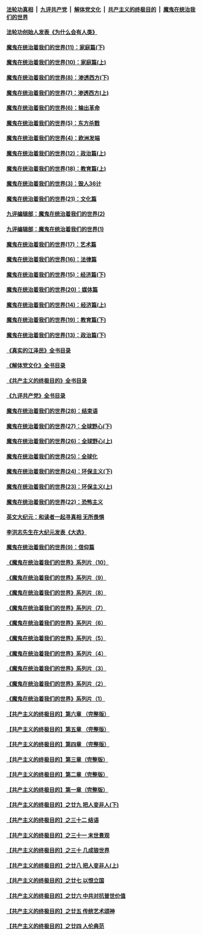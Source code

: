 ####  [法轮功真相](../../../../basic/blob/master/README.md?t=04161611) &nbsp;|&nbsp; [九评共产党](../../../../9ping.md/blob/master/README.md?t=04161611) &nbsp;|&nbsp; [解体党文化](../../../../jtdwh.md/blob/master/README.md?t=04161611)  &nbsp;|&nbsp; [共产主义的终极目的](../../../../gczydzjmd.md/blob/master/README.md?t=04161611) &nbsp;|&nbsp; [魔鬼在统治我们的世界](../../../../mgztzwmdsj.md/blob/master/README.md?t=04161611) 

#### [法轮功创始人发表《为什么会有人类》](../pages/nsc422/n13912117.md?t=04161611) 

#### [魔鬼在统治着我们的世界(11)：家庭篇(下)](../pages/nsc422/n10440961.md?t=04161611) 

#### [魔鬼在统治着我们的世界(10)：家庭篇(上)](../pages/nsc422/n10435448.md?t=04161611) 

#### [魔鬼在统治着我们的世界(8)：渗透西方(下)](../pages/nsc422/n10429603.md?t=04161611) 

#### [魔鬼在统治着我们的世界(7)：渗透西方(上)](../pages/nsc422/n10426013.md?t=04161611) 

#### [魔鬼在统治着我们的世界(6)：输出革命](../pages/nsc422/n10421536.md?t=04161611) 

#### [魔鬼在统治着我们的世界(5)：东方杀戮](../pages/nsc422/n10417707.md?t=04161611) 

#### [魔鬼在统治着我们的世界(4)：欧洲发端](../pages/nsc422/n10414890.md?t=04161611) 

#### [魔鬼在统治着我们的世界(12)：政治篇(上)](../pages/nsc422/n10444576.md?t=04161611) 

#### [魔鬼在统治着我们的世界(18)：教育篇(上)](../pages/nsc422/n10526970.md?t=04161611) 

#### [魔鬼在统治着我们的世界(3)：毁人36计](../pages/nsc422/n10411583.md?t=04161611) 

#### [魔鬼在统治着我们的世界(21)：文化篇](../pages/nsc422/n10597706.md?t=04161611) 

#### [九评编辑部：魔鬼在统治着我们的世界(2)](../pages/nsc422/n10410036.md?t=04161611) 

#### [九评编辑部：魔鬼在统治着我们的世界(1)](../pages/nsc422/n10406825.md?t=04161611) 

#### [魔鬼在统治着我们的世界(17)：艺术篇](../pages/nsc422/n10499093.md?t=04161611) 

#### [魔鬼在统治着我们的世界(16)：法律篇](../pages/nsc422/n10485969.md?t=04161611) 

#### [魔鬼在统治着我们的世界(15)：经济篇(下)](../pages/nsc422/n10469975.md?t=04161611) 

#### [魔鬼在统治着我们的世界(20)：媒体篇](../pages/nsc422/n10586579.md?t=04161611) 

#### [魔鬼在统治着我们的世界(14)：经济篇(上)](../pages/nsc422/n10457370.md?t=04161611) 

#### [魔鬼在统治着我们的世界(19)：教育篇(下)](../pages/nsc422/n10564808.md?t=04161611) 

#### [魔鬼在统治着我们的世界(13)：政治篇(下)](../pages/nsc422/n10448270.md?t=04161611) 

#### [《真实的江泽民》全书目录](../pages/nsc422/n13721399.md?t=04161611) 

#### [《解体党文化》全书目录](../pages/nsc422/n13721157.md?t=04161611) 

#### [《共产主义的终极目的》全书目录](../pages/nsc422/n13721048.md?t=04161611) 

#### [《九评共产党》全书目录](../pages/nsc422/n13708085.md?t=04161611) 

#### [魔鬼在统治着我们的世界(28)：结束语](../pages/nsc422/n10936246.md?t=04161611) 

#### [魔鬼在统治着我们的世界(27)：全球野心(下)](../pages/nsc422/n10928319.md?t=04161611) 

#### [魔鬼在统治着我们的世界(26)：全球野心(上)](../pages/nsc422/n10900318.md?t=04161611) 

#### [魔鬼在统治着我们的世界(25)：全球化](../pages/nsc422/n10788205.md?t=04161611) 

#### [魔鬼在统治着我们的世界(24)：环保主义(下)](../pages/nsc422/n10695307.md?t=04161611) 

#### [魔鬼在统治着我们的世界(23)：环保主义(上)](../pages/nsc422/n10688613.md?t=04161611) 

#### [魔鬼在统治着我们的世界(22)：恐怖主义](../pages/nsc422/n10614727.md?t=04161611) 

#### [英文大纪元：和读者一起寻真相 无所畏惧](../pages/nsc422/n12542027.md?t=04161611) 

#### [李洪志先生在大纪元发表《大选》](../pages/nsc422/n12534746.md?t=04161611) 

#### [魔鬼在统治着我们的世界(9)：信仰篇](../pages/nsc422/n10432159.md?t=04161611) 

#### [《魔鬼在统治着我们的世界》系列片（10）](../pages/nsc422/n12292670.md?t=04161611) 

#### [《魔鬼在统治着我们的世界》系列片（9）](../pages/nsc422/n12290859.md?t=04161611) 

#### [《魔鬼在统治着我们的世界》系列片（8）](../pages/nsc422/n12287445.md?t=04161611) 

#### [《魔鬼在统治着我们的世界》系列片（7）](../pages/nsc422/n12283425.md?t=04161611) 

#### [《魔鬼在统治着我们的世界》系列片（6）](../pages/nsc422/n12282314.md?t=04161611) 

#### [《魔鬼在统治着我们的世界》系列片（5）](../pages/nsc422/n12281419.md?t=04161611) 

#### [《魔鬼在统治着我们的世界》系列片（4）](../pages/nsc422/n12274024.md?t=04161611) 

#### [《魔鬼在统治着我们的世界》系列片（3）](../pages/nsc422/n12271322.md?t=04161611) 

#### [《魔鬼在统治着我们的世界》系列片（2）](../pages/nsc422/n12269049.md?t=04161611) 

#### [《魔鬼在统治着我们的世界》系列片（1）](../pages/nsc422/n12267575.md?t=04161611) 

#### [【共产主义的终极目的】第六章 （完整版）](../pages/nsc422/n11428913.md?t=04161611) 

#### [【共产主义的终极目的】第五章 （完整版）](../pages/nsc422/n11428912.md?t=04161611) 

#### [【共产主义的终极目的】第四章 （完整版）](../pages/nsc422/n11428907.md?t=04161611) 

#### [【共产主义的终极目的】第三章（完整版）](../pages/nsc422/n11428848.md?t=04161611) 

#### [【共产主义的终极目的】第二章（完整版）](../pages/nsc422/n11428831.md?t=04161611) 

#### [【共产主义的终极目的】第一章（完整版）](../pages/nsc422/n11417651.md?t=04161611) 

#### [【共产主义的终极目的】之廿九 把人变非人(下)](../pages/nsc422/n11344140.md?t=04161611) 

#### [【共产主义的终极目的】之三十二 结语](../pages/nsc422/n11360535.md?t=04161611) 

#### [【共产主义的终极目的】之三十一 末世景观](../pages/nsc422/n11351129.md?t=04161611) 

#### [【共产主义的终极目的】之三十 几成狼世界](../pages/nsc422/n11348280.md?t=04161611) 

#### [【共产主义的终极目的】之廿八 把人变非人(上)](../pages/nsc422/n11340492.md?t=04161611) 

#### [【共产主义的终极目的】之廿七 以恨立国](../pages/nsc422/n11336944.md?t=04161611) 

#### [【共产主义的终极目的】之廿六 中共对抗普世价值](../pages/nsc422/n11324785.md?t=04161611) 

#### [【共产主义的终极目的】之廿五 传统艺术颂神](../pages/nsc422/n11296396.md?t=04161611) 

#### [【共产主义的终极目的】之廿四 人伦典范](../pages/nsc422/n11296397.md?t=04161611) 

